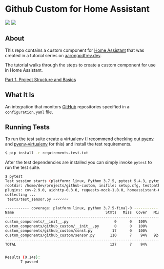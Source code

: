 # Github Custom for Home Assistant

[![](https://img.shields.io/github/license/boralyl/github-custom-component-tutorial?style=for-the-badge)](LICENSE)
[![](https://img.shields.io/github/workflow/status/boralyl/github-custom-component-tutorial/Python%20package?style=for-the-badge)](https://github.com/boralyl/github-custom-component-tutorial/actions)

## About

This repo contains a custom component for [Home Assistant](https://www.home-assistant.io) that was created in a tutorial series
on [aarongodfrey.dev](https://aarongodfrey.dev/home%20automation/building_a_home_assistant_custom_component_part_1/).

The tutorial walks through the steps to create a custom component for use in Home Assistant.

[Part 1: Project Structure and Basics](https://aarongodfrey.dev/home%20automation/building_a_home_assistant_custom_component_part_1/)

## What It Is

An integration that monitors [GitHub](https://github.com/) repositories specified in a `configuration.yaml` file.

## Running Tests

To run the test suite create a virtualenv (I recommend checking out [pyenv](https://github.com/pyenv/pyenv) and [pyenv-virtualenv](https://github.com/pyenv/pyenv-virtualenv) for this) and install the test requirements.

```bash
$ pip install -r requirements.test.txt
```

After the test dependencies are installed you can simply invoke `pytest` to run
the test suite.

```bash
$ pytest
Test session starts (platform: linux, Python 3.7.5, pytest 5.4.3, pytest-sugar 0.9.3)
rootdir: /home/dev/projects/github-custom, inifile: setup.cfg, testpaths: tests
plugins: cov-2.9.0, aiohttp-0.3.0, requests-mock-1.8.0, homeassistant-0.1.1, timeout-1.3.4, sugar-0.9.3
collecting ...
 tests/test_sensor.py ✓✓✓✓✓✓✓                                                                                                                                                  100% ██████████

----------- coverage: platform linux, python 3.7.5-final-0 -----------
Name                                          Stmts   Miss  Cover   Missing
---------------------------------------------------------------------------
custom_components/__init__.py                     0      0   100%
custom_components/github_custom/__init__.py       0      0   100%
custom_components/github_custom/const.py         17      0   100%
custom_components/github_custom/sensor.py       110      7    94%   92-95, 113, 118, 127
---------------------------------------------------------------------------
TOTAL                                           127      7    94%


Results (0.14s):
       7 passed
```